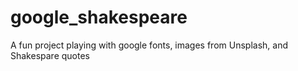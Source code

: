 # google_shakespeare
A fun project playing with google fonts, images from Unsplash, and Shakespare quotes
